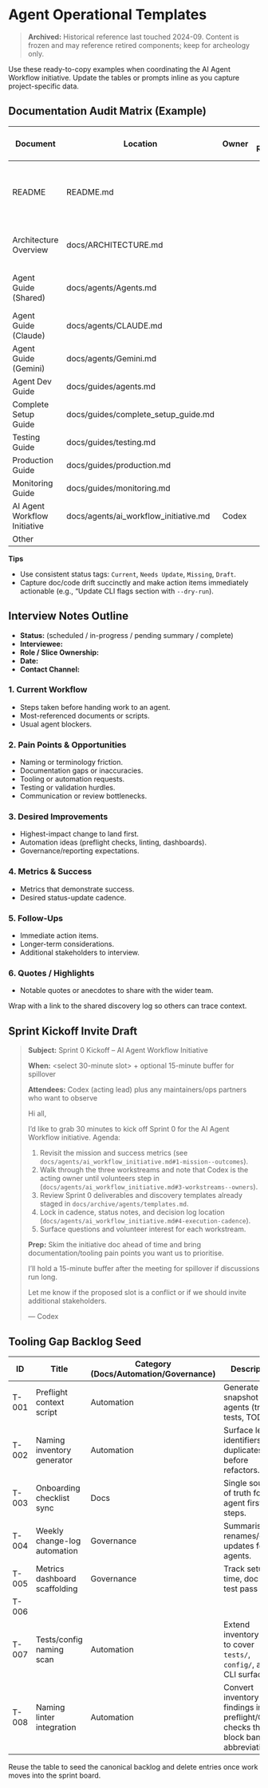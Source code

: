 # Agent Operational Templates

> **Archived:** Historical reference last touched 2024-09. Content is frozen and may reference retired components; keep for archeology only.

Use these ready-to-copy examples when coordinating the AI Agent Workflow initiative. Update the tables or prompts inline as you capture project-specific data.

## Documentation Audit Matrix (Example)

| Document | Location | Owner | Last Reviewed | Status (Current/Needs Update/Missing) | Drift Notes | Action Items |
|----------|----------|-------|---------------|----------------------------------------|-------------|--------------|
| README | README.md |  |  | Current | Spot trading quick start already aligned; revalidate derivatives notes during Sprint 0. | Confirm `COINBASE_ENABLE_DERIVATIVES` guidance after interviews. |
| Architecture Overview | docs/ARCHITECTURE.md |  |  | Needs Update | Likely missing recent orchestration/risk guard tweaks. | Capture latest vertical slice layout + telemetry flow. |
| Agent Guide (Shared) | docs/agents/Agents.md |  |  | Needs Update | Update test counts and clarify spot-first focus. | Sync with agent-specific notes once review completes. |
| Agent Guide (Claude) | docs/agents/CLAUDE.md |  |  |  |  |  |
| Agent Guide (Gemini) | docs/agents/Gemini.md |  |  |  |  |  |
| Agent Dev Guide | docs/guides/agents.md |  |  |  |  |  |
| Complete Setup Guide | docs/guides/complete_setup_guide.md |  |  |  |  |  |
| Testing Guide | docs/guides/testing.md |  |  |  |  |  |
| Production Guide | docs/guides/production.md |  |  |  |  |  |
| Monitoring Guide | docs/guides/monitoring.md |  |  |  |  |  |
| AI Agent Workflow Initiative | docs/agents/ai_workflow_initiative.md | Codex |  | Planned |  | Populate once initiative kicks off. |
| Other |  |  |  |  |  |  |

**Tips**
- Use consistent status tags: `Current`, `Needs Update`, `Missing`, `Draft`.
- Capture doc/code drift succinctly and make action items immediately actionable (e.g., “Update CLI flags section with `--dry-run`).

## Interview Notes Outline

- **Status:** (scheduled / in-progress / pending summary / complete)
- **Interviewee:**
- **Role / Slice Ownership:**
- **Date:**
- **Contact Channel:**

### 1. Current Workflow
- Steps taken before handing work to an agent.
- Most-referenced documents or scripts.
- Usual agent blockers.

### 2. Pain Points & Opportunities
- Naming or terminology friction.
- Documentation gaps or inaccuracies.
- Tooling or automation requests.
- Testing or validation hurdles.
- Communication or review bottlenecks.

### 3. Desired Improvements
- Highest-impact change to land first.
- Automation ideas (preflight checks, linting, dashboards).
- Governance/reporting expectations.

### 4. Metrics & Success
- Metrics that demonstrate success.
- Desired status-update cadence.

### 5. Follow-Ups
- Immediate action items.
- Longer-term considerations.
- Additional stakeholders to interview.

### 6. Quotes / Highlights
- Notable quotes or anecdotes to share with the wider team.

Wrap with a link to the shared discovery log so others can trace context.

## Sprint Kickoff Invite Draft

> **Subject:** Sprint 0 Kickoff – AI Agent Workflow Initiative
>
> **When:** <select 30-minute slot> + optional 15-minute buffer for spillover
>
> **Attendees:** Codex (acting lead) plus any maintainers/ops partners who want to observe
>
> Hi all,
>
> I’d like to grab 30 minutes to kick off Sprint 0 for the AI Agent Workflow initiative. Agenda:
>
> 1. Revisit the mission and success metrics (see `docs/agents/ai_workflow_initiative.md#1-mission--outcomes`).
> 2. Walk through the three workstreams and note that Codex is the acting owner until volunteers step in (`docs/agents/ai_workflow_initiative.md#3-workstreams--owners`).
> 3. Review Sprint 0 deliverables and discovery templates already staged in `docs/archive/agents/templates.md`.
> 4. Lock in cadence, status notes, and decision log location (`docs/agents/ai_workflow_initiative.md#4-execution-cadence`).
> 5. Surface questions and volunteer interest for each workstream.
>
> **Prep:** Skim the initiative doc ahead of time and bring documentation/tooling pain points you want us to prioritise.
>
> I’ll hold a 15-minute buffer after the meeting for spillover if discussions run long.
>
> Let me know if the proposed slot is a conflict or if we should invite additional stakeholders.
>
> — Codex

## Tooling Gap Backlog Seed

| ID | Title | Category (Docs/Automation/Governance) | Description | Impact (H/M/L) | Effort (S/M/L) | Owner | Sprint Target | Notes |
|----|-------|---------------------------------------|-------------|----------------|----------------|-------|---------------|-------|
| T-001 | Preflight context script | Automation | Generate repo snapshot for agents (tree, tests, TODOs). | H | M | Codex | Sprint 1 | Seed task for `scripts/agents/preflight.py`. |
| T-002 | Naming inventory generator | Automation | Surface legacy identifiers + duplicates before refactors. | H | M | Codex (acting) | Sprint 1 | Evaluate `rope`/AST-based approach. |
| T-003 | Onboarding checklist sync | Docs | Single source of truth for agent first steps. | M | S | Codex (acting) | Sprint 0 | Derive from doc audit findings. |
| T-004 | Weekly change-log automation | Governance | Summarise renames/config updates for agents. | M | M | Codex (acting) | Sprint 2 | Could extend preflight script. |
| T-005 | Metrics dashboard scaffolding | Governance | Track setup time, doc drift, test pass rate. | M | L | Codex (acting) | Sprint 2 | Coordinate with monitoring team. |
| T-006 |  |  |  |  |  |  |  |  |
| T-007 | Tests/config naming scan | Automation | Extend inventory script to cover `tests/`, `config/`, and CLI surfaces. | H | M | Codex (acting) | Sprint 0 | Feed flagged items into audit + rename backlog. |
| T-008 | Naming linter integration | Automation | Convert inventory findings into preflight/CI checks that block banned abbreviations. | H | M | Codex (acting) | Sprint 2 | Depends on T-002/T-007 outputs. |

Reuse the table to seed the canonical backlog and delete entries once work moves into the sprint board.
